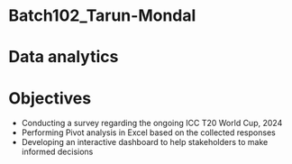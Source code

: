 # Batch102_Tarun-Mondal
<h1>Data analytics</h1>
<h1>Objectives</h1>
    <ul>
        <li>Conducting a survey regarding the ongoing ICC T20 World Cup, 2024</li>
        <li>Performing Pivot analysis in Excel based on the collected responses</li>
        <li>Developing an interactive dashboard to help stakeholders to make informed decisions</li>
    </ul>
